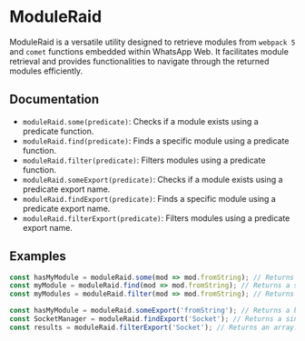 # ModuleRaid

ModuleRaid is a versatile utility designed to retrieve modules from `webpack 5` and `comet` functions embedded within WhatsApp Web. It facilitates module retrieval and provides functionalities to navigate through the returned modules efficiently.

## Documentation

- `moduleRaid.some(predicate)`: Checks if a module exists using a predicate function.
- `moduleRaid.find(predicate)`: Finds a specific module using a predicate function.
- `moduleRaid.filter(predicate)`: Filters modules using a predicate function.
- `moduleRaid.someExport(predicate)`: Checks if a module exists using a predicate export name.
- `moduleRaid.findExport(predicate)`: Finds a specific module using a predicate export name.
- `moduleRaid.filterExport(predicate)`: Filters modules using a predicate export name.

## Examples

```js
const hasMyModule = moduleRaid.some(mod => mod.fromString); // Returns a boolean value.
const myModule = moduleRaid.find(mod => mod.fromString); // Returns a single result.
const myModules = moduleRaid.filter(mod => mod.fromString); // Returns an array.
```

```js
const hasMyModule = moduleRaid.someExport('fromString'); // Returns a boolean value.
const SocketManager = moduleRaid.findExport('Socket'); // Returns a single result.
const results = moduleRaid.filterExport('Socket'); // Returns an array.
```